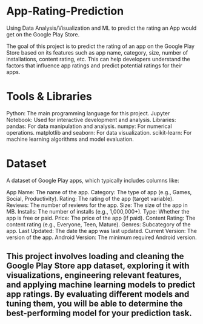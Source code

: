 # App-Rating-Prediction
Using Data Analysis/Visualization and ML to predict the rating an App would get on the Google Play Store.

The goal of this project is to predict the rating of an app on the Google Play Store based on its features such as app name, category, size, number of installations, content rating, etc. This can help developers understand the factors that influence app ratings and predict potential ratings for their apps.

# Tools & Libraries
Python: The main programming language for this project.
Jupyter Notebook: Used for interactive development and analysis.
Libraries:
pandas: For data manipulation and analysis.
numpy: For numerical operations.
matplotlib and seaborn: For data visualization.
scikit-learn: For machine learning algorithms and model evaluation.

# Dataset
A dataset of Google Play apps, which typically includes columns like:

App Name: The name of the app.
Category: The type of app (e.g., Games, Social, Productivity).
Rating: The rating of the app (target variable).
Reviews: The number of reviews for the app.
Size: The size of the app in MB.
Installs: The number of installs (e.g., 1,000,000+).
Type: Whether the app is free or paid.
Price: The price of the app (if paid).
Content Rating: The content rating (e.g., Everyone, Teen, Mature).
Genres: Subcategory of the app.
Last Updated: The date the app was last updated.
Current Version: The version of the app.
Android Version: The minimum required Android version.


## This project involves loading and cleaning the Google Play Store app dataset, exploring it with visualizations, engineering relevant features, and applying machine learning models to predict app ratings. By evaluating different models and tuning them, you will be able to determine the best-performing model for your prediction task.
